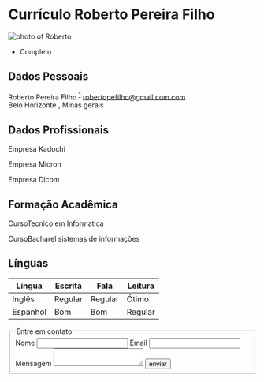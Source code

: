 
<html>
	<head>
		<title>Curriculum Roberto Pereira </title>
		<meta http-equiv="Content-Type" content="text/html;charset=utf-8" >
		<link rel="stylesheet" type="text/css" href="style.css">
	</head>	
	<body>
		<h1>Currículo Roberto Pereira Filho</h1>
		<img src="img.jpg" alt="photo of Roberto" class="photo"  />			  		
		<ul id="menu">		
			<li class="ativo">Completo</li>
		</ul>	
		<div class="secao">
			<h2>Dados Pessoais</h2>			
				<div id="hcard-Roberto Pereira" class="vcard">
				 <span class="given-name">Roberto</span>
				  <span class="additional-name">Pereira</span>
				  <span class="family-name">Filho</span>
				<sup><a href="#1-fn" id="fn1" title="veja o rodapé">1</a></sup>
				 <a class="email" href="robertopereirafilho@gmail.com">robertopefilho@gmail.com.com</a>		
				<div class="adr">
				  <span class="locality">Belo Horizonte</span>
				, 
				  <span class="region">Minas gerais</span>
				 </div>
				</div>
		</div>
		<div class="secao">
			<h2>Dados Profissionais</h2>	
			<p><label>Empresa</label>  Kadochi</p>
			<p><label>Empresa</label>  Micron</p>
			<p><label>Empresa</label>  Dicom</p>
		</div>
		<div class="secao">
			<h2>Formação Acadêmica</h2>		
			<p><label>Curso</label>Tecnico em Informatica </p>
			<p><label>Curso</label>Bacharel sistemas de informações</p>
		</div>
		<div class="secao">
			<h2>Línguas</h2>
			<table>
				<thead>
				<tr>
					<th>Língua</th>
					<th>Escrita</th>
					<th>Fala</th>
					<th>Leitura</th>
				</tr>
				</thead>
				<tr class="par">
					<td>Inglês</td>
					<td class="bom">Regular</td>
					<td class="bom">Regular</td>
					<td class="otimo">Ótimo</td>
				</tr>
				<tr class="impar">
					<td>Espanhol</td>
					<td class="ruim">Bom</td>
					<td class="ruim">Bom</td>
					<td class="regular">Regular</td>
				</tr>
			</table>			
		</div>
		<form action="#" method="post">
			<fieldset>
			<legend>Entre em contato</legend>
			<label for="nome">Nome</label>
			<input type="text" name="nome"/>
			<label for="nome">Email</label>
			<input type="text" name="email"/>
			<label for="nome">Mensagem</label>
			<textarea name="msg"></textarea>
			<input type="submit" value="enviar"/>
			</fieldset>
		</form>			
	</body>
</html>
